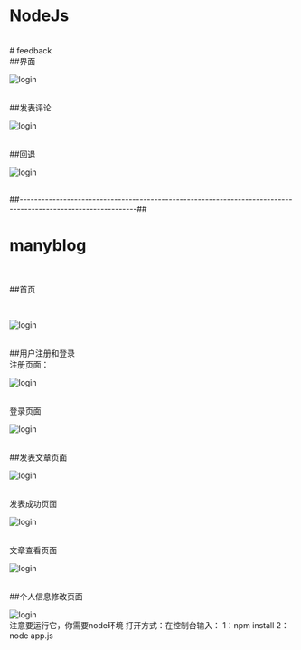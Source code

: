 # NodeJs
<br/>
# feedback
<br/>
##界面
<br/>

![login](https://github.com/qixuehui/Node_demo/blob/master/feedback/public/img/1.png)

<br/>
##发表评论
<br/>

![login](https://github.com/qixuehui/Node_demo/blob/master/feedback/public/img/2.png)

<br/>
##回退
<br/>

![login](https://github.com/qixuehui/Node_demo/blob/master/feedback/public/img/3.png)

<br/>
##--------------------------------------------------------------------------------------------------------------##
<br/>

# manyblog

<br/>

##首页

<br/>

![login](https://i.loli.net/2020/09/21/K6BFvZ1h7oCk5dS.png)

<br/>
##用户注册和登录
<br/>
注册页面：
<br/>

![login](https://i.loli.net/2020/09/21/6DElXnWcjrdkoVx.png)

<br/>
登录页面
<br/>

![login](https://i.loli.net/2020/09/21/O3CPvaF5VBIMqgy.png)

<br/>
##发表文章页面
<br/>

![login](https://i.loli.net/2020/09/21/L2vHh5CG8eTFUYm.png)

<br/>
发表成功页面
<br/>

![login](https://i.loli.net/2020/09/21/QAWIwdxcq8H6SVj.png)

<br/>
文章查看页面
<br/>

![login](https://i.loli.net/2020/09/21/QAWIwdxcq8H6SVj.png)

<br/>
##个人信息修改页面
<br/>

![login](https://i.loli.net/2020/09/21/fVREhmox5BPeapb.png)
<br/>
注意要运行它，你需要node环境
打开方式：在控制台输入：
1：npm install
2：node app.js

